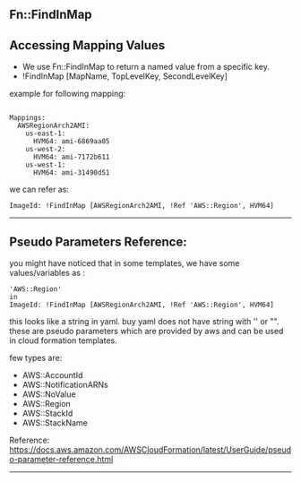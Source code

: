 ## Fn::FindInMap
## Accessing Mapping Values

- We use Fn::FindInMap to return a named value from a specific key.
- !FindInMap [MapName, TopLevelKey, SecondLevelKey]

example for following mapping: 

```

Mappings:
  AWSRegionArch2AMI:
    us-east-1:
      HVM64: ami-6869aa05
    us-west-2:
      HVM64: ami-7172b611
    us-west-1:
      HVM64: ami-31490d51

```

we can refer as: 
```
ImageId: !FindInMap [AWSRegionArch2AMI, !Ref 'AWS::Region', HVM64]
```


---

## Pseudo Parameters Reference: 

you might have noticed that in some templates, we have some values/variables as : 
```
'AWS::Region'
in
ImageId: !FindInMap [AWSRegionArch2AMI, !Ref 'AWS::Region', HVM64]
```

this looks like a string in yaml. buy yaml does not have string with '' or "". 
these are pseudo parameters which are provided by aws and can be used in cloud formation templates. 

few types are: 
- AWS::AccountId
- AWS::NotificationARNs
- AWS::NoValue
- AWS::Region
- AWS::StackId
- AWS::StackName

Reference: 
https://docs.aws.amazon.com/AWSCloudFormation/latest/UserGuide/pseudo-parameter-reference.html 

---

